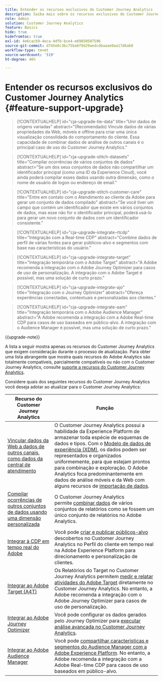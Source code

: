 ```yaml
---
title: Entender os recursos exclusivos do Customer Journey Analytics
description: Saiba mais sobre os recursos exclusivos do Customer Journey Analytics
role: Admin
solution: Customer Journey Analytics
feature: Basics
hide: true
hidefromtoc: true
exl-id: 4e6cacb9-4eca-4dfb-bce4-e69850507596
source-git-commit: d745e0c3bc75ba6f9d29aedcdbaaae9aa17d6ab8
workflow-type: tm+mt
source-wordcount: '519'
ht-degree: 46%

---
```


# Entender os recursos exclusivos do Customer Journey Analytics {#feature-support-upgrade}

<!-- markdownlint-disable MD034 -->

>[!CONTEXTUALHELP]
>id="cja-upgrade-tie-data"
>title="Unir dados de origens variadas"
>abstract="(Recomendado) Vincule dados de várias propriedades da Web, móveis e offline para criar uma única visualização consolidada do comportamento do cliente. Essa capacidade de combinar dados de análise de outros canais é o principal caso de uso do Customer Journey Analytics."

<!-- markdownlint-enable MD034 -->

<!-- markdownlint-disable MD034 -->

>[!CONTEXTUALHELP]
>id="cja-upgrade-stitch-datasets"
>title="Compilar ocorrências de vários conjuntos de dados"
>abstract="Se um dos seus conjuntos de dados não compartilhar um identificador principal (como uma ID da Experience Cloud), você ainda poderá compilar esses dados usando outra dimensão, como o nome de usuário de logon ou endereço de email."

<!-- markdownlint-enable MD034 -->

<!-- markdownlint-disable MD034 -->

>[!CONTEXTUALHELP]
>id="cja-upgrade-stitch-customer-care"
>title="Entre em contato com o Atendimento ao cliente da Adobe para gerar um conjunto de dados compilado"
>abstract="Se você tiver um campo que contém um identificador que existe em vários conjuntos de dados, mas esse não for o identificador principal, poderá usá-lo para gerar um novo conjunto de dados com um identificador consistente."

<!-- markdownlint-enable MD034 -->

<!-- markdownlint-disable MD034 -->

>[!CONTEXTUALHELP]
>id="cja-upgrade-integrate-rtcdp"
>title="Integração com a Real-time CDP"
>abstract="Combine dados de perfil de várias fontes para gerar públicos-alvo e segmentos com base nas características do usuário."

<!-- markdownlint-enable MD034 -->

<!-- markdownlint-disable MD034 -->

>[!CONTEXTUALHELP]
>id="cja-upgrade-integrate-target"
>title="Integração temporária com o Adobe Target"
>abstract="A Adobe recomenda a integração com o Adobe Journey Optimizer para casos de uso de personalização. A integração com o Adobe Target é possível, mas uma solução de curto prazo."

<!-- markdownlint-enable MD034 -->

<!-- markdownlint-disable MD034 -->

>[!CONTEXTUALHELP]
>id="cja-upgrade-integrate-ajo"
>title="Integração com o Journey Optimizer"
>abstract="Ofereça experiências conectadas, contextuais e personalizadas aos clientes."

<!-- markdownlint-enable MD034 -->

<!-- markdownlint-disable MD034 -->

>[!CONTEXTUALHELP]
>id="cja-upgrade-integrate-aam"
>title="Integração temporária com o Adobe Audience Manager"
>abstract="A Adobe recomenda a integração com a Adobe Real-time CDP para casos de uso baseados em público-alvo. A integração com o Audience Manager é possível, mas uma solução de curto prazo."

<!-- markdownlint-enable MD034 -->

{{upgrade-note}}

A lista a seguir mostra apenas os recursos do Customer Journey Analytics que exigem consideração durante o processo de atualização. Para obter uma lista abrangente que mostra quais recursos do Adobe Analytics são totalmente compatíveis, parcialmente compatíveis ou não com o Customer Journey Analytics, consulte [suporte a recursos do Customer Journey Analytics](/help/getting-started/aa-vs-cja/cja-aa.md).

Considere quais dos seguintes recursos do Customer Journey Analytics você deseja adotar ao atualizar para o Customer Journey Analytics:

| Recurso do Customer Journey Analytics | Função |
|---------|----------|
| [Vincular dados da Web a dados de outros canais, como dados da central de atendimento](https://experienceleague.adobe.com/en/docs/analytics-platform/using/cja-usecases/cross-channel/cross-channel) | O Customer Journey Analytics possui a habilidade da Experience Platform de armazenar toda espécie de esquemas de dados e tipos. Com o [Modelo de dados de experiência (XDM)](https://experienceleague.adobe.com/docs/experience-platform/xdm/home.html?lang=pt-BR), os dados podem ser representados e organizados uniformemente, para que estejam prontos para combinação e exploração. O Adobe Analytics foca predominantemente em dados de análise móveis e da Web com alguns recursos de [importação de dados](https://experienceleague.adobe.com/docs/analytics/import/home.html?lang=pt-BR). |
| [Compilar ocorrências de outros conjuntos de dados usando uma dimensão personalizada](https://experienceleague.adobe.com/en/docs/analytics-platform/using/stitching/overview) | O Customer Journey Analytics permite [combinar dados](/help/connections/combined-dataset.md) de vários conjuntos de relatórios como se fossem um único conjunto de relatórios no Adobe Analytics. |
| [Integrar à CDP em tempo real do Adobe](/help/components/audiences/audiences-overview.md) | Você pode [criar e publicar públicos-alvo](/help/components/audiences/audiences-overview.md) descobertos no Customer Journey Analytics no Perfil do cliente em tempo real na Adobe Experience Platform para direcionamento e personalização de clientes. |
| [Integrar ao Adobe Target (A4T)](/help/integrations/at.md) | Os Relatórios do Target no Customer Journey Analytics permitem [medir e relatar atividades do Adobe Target](/help/integrations/at.md) diretamente no Customer Journey Analytics. No entanto, a Adobe recomenda a integração com o Adobe Journey Optimizer para casos de uso de personalização. |
| [Integrar ao Adobe Journey Optimizer](/help/integrations/ajo.md) | Você pode configurar os dados gerados pelo Journey Optimizer para [executar análise avançada no Customer Journey Analytics](/help/integrations/ajo.md). |
| [Integrar ao Adobe Audience Manager](https://experienceleague.adobe.com/en/docs/audience-manager/user-guide/implementation-integration-guides/integration-experience-platform/aam-aep-audience-sharing) | Você pode [compartilhar características e segmentos do Audience Manager com a Adobe Experience Platform](https://experienceleague.adobe.com/en/docs/audience-manager/user-guide/implementation-integration-guides/integration-experience-platform/aam-aep-audience-sharing). No entanto, a Adobe recomenda a integração com a Adobe Real-time CDP para casos de uso baseados em público-alvo. |
